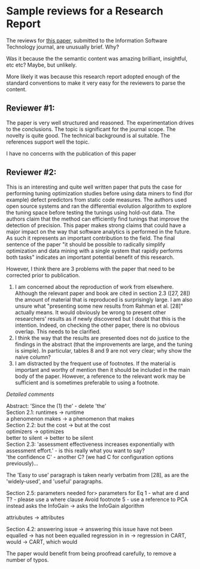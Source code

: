 # Sample reviews for a Research Report

The reviews for [this paper](https://github.com/REU-SOS/SOS/blob/master/pdf/tunelearner_submitted.pdf), submitted to the Information Software Technology journal,
are unusually brief. Why? 

Was it because the the semantic content was amazing brilliant, insightful, etc etc? Maybe, but unlikely.

More likely it was because this research report adopted enough of the standard conventions to make it
very easy for the reviewers to parse the content.

## Reviewer #1: 

The paper is very well structured and reasoned. The
experimentation drives to the conclusions. The topic is significant
for the journal scope. The novelty is quite good. The technical
background is al suitable. The references support well the topic.

I have no concerns with the publication of this paper

## Reviewer #2: 

This is an interesting and quite well written paper that
puts the case for performing tuning optimization studies before using
data miners to find (for example) defect predictors from static code
measures. The authors used open source systems and ran the
differential evolution algorithm to explore the tuning space before
testing the tunings using hold-out data. The authors claim that the
method can efficiently find tunings that improve the detection of
precision. This paper makes strong claims that could have a major
impact on the way that software analytics is performed in the future.
As such it represents an important contribution to the field. The
final sentence of the paper "it should be possible to radically
simplify optimization and data mining with a single system that
rapidly performs both tasks" indicates an important potential benefit
of this research.

However, I think there are 3 problems with the paper that need to be
corrected prior to publication.

1. I am concerned about the reproduction of work from elsewhere.
Although the relevant paper and book are cited in section 2.3 ([27,
28]) the amount of material that is reproduced is surprisingly large.
I am also unsure what "presenting some new results from Rahman et al.
[28]" actually means.  It would obviously be wrong to present other
researchers' results as if newly discovered but I doubt that this is
the intention. Indeed, on checking the other paper, there is no
obvious overlap. This needs to be clarified.
2. I think the way that the results are presented does not do justice
to the findings in the abstract (that the improvements are large, and
the tuning is simple). In particular, tables 8 and 9 are not very
clear; why show the naive column?
3. I am distracted by the frequent use of footnotes. If the material
is important and worthy of mention then it should be included in the
main body of the paper. However, a reference to the relevant work may
be sufficient and is sometimes preferable to using a footnote.


_Detailed comments_

Abstract: 'Since the (1) the' - delete 'the'  
Section 2.1: runtimes ->   runtime  
a phenomenon makes -> a phenomenon that makes  
Section 2.2: but the cost -> but at the cost  
optimizers ->  optimizes  
better to silent -> better to be silent  
Section 2.3: 'assessment effectiveness increases exponentially with assessment effort.' - is this really what you want to say?  
'the confidence C' - another C? (we had C for configuration options previously)...

The 'Easy to use' paragraph is taken nearly verbatim from [28], as are
the 'widely-used', and 'useful' paragraphs.

Section 2.5: parameters needed for> parameters for
Eq 1 - what are d and T? - please use a where clause
Avoid footnote 5 - use a reference to PCA  instead
asks the InfoGain -> asks the InfoGain algorithm

attriubutes -> attributes

Section 4.2: answering issue -> answering this issue
have not been equalled -> has not been equalled
regression in in -> regression in
CART, would -> CART, which would

The paper would benefit from being proofread carefully, to remove a
number of typos.





